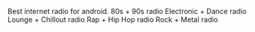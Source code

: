 Best internet radio for android.
80s + 90s radio
Electronic + Dance radio
Lounge + Chillout radio
Rap + Hip Hop radio
Rock + Metal radio
